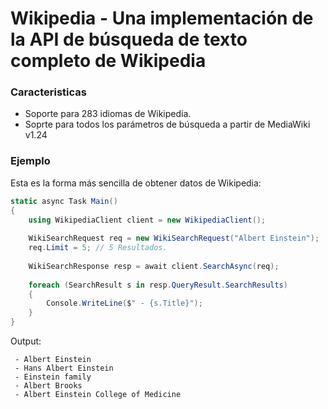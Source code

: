 # Wikipedia - Una implementación de la API de búsqueda de texto completo de Wikipedia

### Caracteristicas

* Soporte para 283 idiomas de Wikipedia.
* Soprte para todos los parámetros de búsqueda a partir de MediaWiki v1.24

### Ejemplo

Esta es la forma más sencilla de obtener datos de Wikipedia:

```csharp
static async Task Main()
{
    using WikipediaClient client = new WikipediaClient();
    
    WikiSearchRequest req = new WikiSearchRequest("Albert Einstein");
    req.Limit = 5; // 5 Resultados.
    
    WikiSearchResponse resp = await client.SearchAsync(req);
    
    foreach (SearchResult s in resp.QueryResult.SearchResults)
    {
        Console.WriteLine($" - {s.Title}");
    }
}
```

Output:
```
 - Albert Einstein
 - Hans Albert Einstein
 - Einstein family
 - Albert Brooks
 - Albert Einstein College of Medicine
```